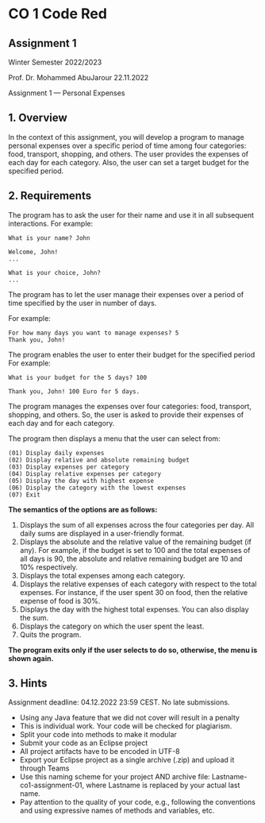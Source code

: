 # CO 1 Code Red

## Assignment 1

Winter Semester 2022/2023 

Prof. Dr. Mohammed AbuJarour 22.11.2022 

Assignment 1 — Personal Expenses


## 1.  Overview

 

In the context of this assignment, you will develop a program to manage personal expenses over a specific period of time among four categories: food, transport, shopping, and others. The user provides the expenses of each day for each category. Also, the user can set a target budget for the specified period. 

## 2. Requirements

The program has to ask the user for their name and use it in all subsequent interactions.  For example: 

    What is your name? John 
    
    Welcome, John! 
    ...
    
    What is your choice, John?
    ...

The program has to let the user manage their expenses over a period of time specified by the user in number of days. 

For example: 

    For how many days you want to manage expenses? 5
    Thank you, John! 

The program enables the user to enter their budget for the specified period For example: 

    What is your budget for the 5 days? 100 
    
    Thank you, John! 100 Euro for 5 days.

The program manages the expenses over four categories: food, transport, shopping, and others. So, the user is asked to provide their expenses of each day and for each category.

The program then displays a menu that the user can select from:

    (01) Display daily expenses 
    (02) Display relative and absolute remaining budget  
    (03) Display expenses per category
    (04) Display relative expenses per category
    (05) Display the day with highest expense
    (06) Display the category with the lowest expenses
    (07) Exit 

**The semantics of the options are as follows:**

01) Displays the sum of all expenses across the four categories per day. All daily sums are displayed in a user-friendly format. 
02) Displays the absolute and the relative value of the remaining budget (if any). For example, if the budget is set to 100 and the total expenses of all days is 90, the absolute and relative remaining budget are 10 and 10% respectively. 
03) Displays the total expenses among each category. 
04) Displays the relative expenses of each category with respect to the total expenses. For instance, if the user spent 30 on food, then the relative expense of food is 30%. 
05) Displays the day with the highest total expenses. You can also display the sum. 
06) Displays the category on which the user spent the least.
07) Quits the program.  

**The program exits only if the user selects to do so, otherwise, the menu is shown again.** 

## 3. Hints

 Assignment deadline: 04.12.2022 23:59 CEST. No late submissions. 
- Using any Java feature that we did not cover will result in a penalty 
- This is individual work. Your code will be checked for plagiarism.
- Split your code into methods to make it modular 
- Submit your code as an Eclipse project 
- All project artifacts have to be encoded in UTF-8 
- Export your Eclipse project as a single archive (.zip) and upload it through Teams 
- Use this naming scheme for your project AND archive file: Lastname-co1-assignment-01, where Lastname is replaced by your actual last name.
- Pay attention to the quality of your code, e.g., following the conventions and using expressive names of methods and variables, etc. 

